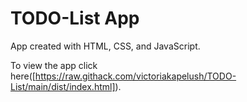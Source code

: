 # TODO-List App 

App created with HTML, CSS, and JavaScript.

To view the app click here([https://raw.githack.com/victoriakapelush/TODO-List/main/dist/index.html]).
